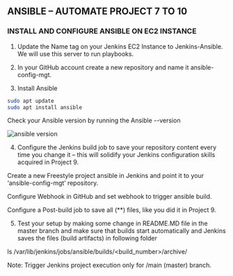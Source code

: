 ## ANSIBLE – AUTOMATE PROJECT 7 TO 10

### INSTALL AND CONFIGURE ANSIBLE ON EC2 INSTANCE

1. Update the Name tag on your Jenkins EC2 Instance to Jenkins-Ansible. We will use this server to run playbooks.

2. In your GitHub account create a new repository and name it ansible-config-mgt.


3. Install Ansible

```bash
sudo apt update
sudo apt install ansible
```
Check your Ansible version by running the Ansible --version

![ansible version](https://github.com/SamuelOvuema/Dareyio-pbl/assets/132525203/7d752310-9eff-4aa2-b185-2b6daf60ece4)

4. Configure the Jenkins build job to save your repository content every time you change it – this will solidify your Jenkins configuration skills acquired in Project 9.

Create a new Freestyle project ansible in Jenkins and point it to your ‘ansible-config-mgt’ repository.

Configure Webhook in GitHub and set webhook to trigger ansible build.

Configure a Post-build job to save all (**) files, like you did it in Project 9.

5. Test your setup by making some change in README.MD file in the master branch and make sure that builds start automatically and Jenkins saves the files (build artifacts) in following folder

ls /var/lib/jenkins/jobs/ansible/builds/<build_number>/archive/

Note: Trigger Jenkins project execution only for /main (master) branch.


































